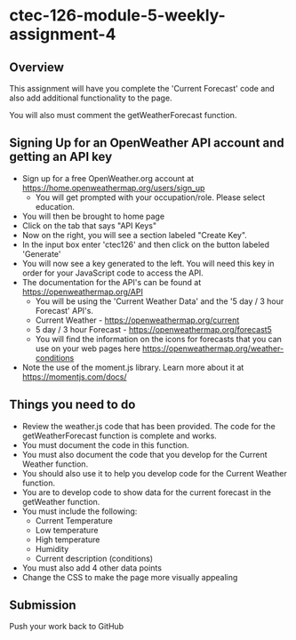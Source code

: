 # ctec-126-module-5-weekly-assignment-4

## Overview

This assignment will have you complete the 'Current Forecast' code and also add additional functionality to the page.

You will also must comment the getWeatherForecast function.

## Signing Up for an OpenWeather API account and getting an API key

- Sign up for a free OpenWeather.org account at https://home.openweathermap.org/users/sign_up
	- You will get prompted with your occupation/role. Please select education.
- You will then be brought to home page
- Click on the tab that says "API Keys"
- Now on the right, you will see a section labeled "Create Key".
- In the input box enter 'ctec126' and then click on the button labeled 'Generate'
- You will now see a key generated to the left. You will need this key in order for your JavaScript code to access the API.
- The documentation for the API's can be found at https://openweathermap.org/API
	- You will be using the 'Current Weather Data' and the '5 day / 3 hour Forecast' API's.
	- Current Weather - https://openweathermap.org/current
	- 5 day / 3 hour Forecast - https://openweathermap.org/forecast5
	- You will find the information on the icons for forecasts that you can use on your web pages here https://openweathermap.org/weather-conditions
- Note the use of the moment.js library. Learn more about it at https://momentjs.com/docs/

## Things you need to do

- Review the weather.js code that has been provided. The code for the getWeatherForecast function is complete and works.
- You must document the code in this function.
- You must also document the code that you develop for the Current Weather function.
- You should also use it to help you develop code for the Current Weather function.
- You are to develop code to show data for the current forecast in the getWeather function.
- You must include the following:
  - Current Temperature
  - Low temperature
  - High temperature
  - Humidity
  - Current description (conditions)
- You must also add 4 other data points
- Change the CSS to make the page more visually appealing

## Submission

Push your work back to GitHub